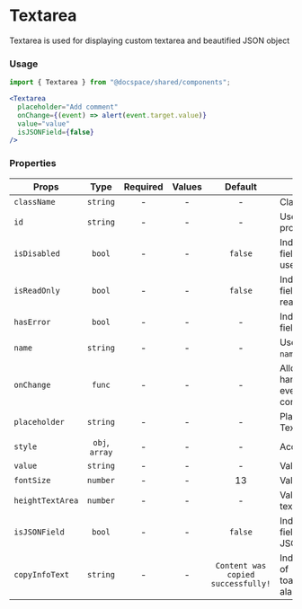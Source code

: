 # Textarea

Textarea is used for displaying custom textarea and beautified JSON object

### Usage

```js
import { Textarea } from "@docspace/shared/components";
```

```jsx
<Textarea
  placeholder="Add comment"
  onChange={(event) => alert(event.target.value)}
  value="value"
  isJSONField={false}
/>
```

### Properties

| Props            |      Type      | Required | Values |              Default               | Description                                              |
| ---------------- | :------------: | :------: | :----: | :--------------------------------: | -------------------------------------------------------- |
| `className`      |    `string`    |    -     |   -    |                 -                  | Class name                                               |
| `id`             |    `string`    |    -     |   -    |                 -                  | Used as HTML `id` property                               |
| `isDisabled`     |     `bool`     |    -     |   -    |              `false`               | Indicates that the field cannot be used                  |
| `isReadOnly`     |     `bool`     |    -     |   -    |              `false`               | Indicates that the field is displaying read-only content |
| `hasError`       |     `bool`     |    -     |   -    |                 -                  | Indicates the input field has an error                   |
| `name`           |    `string`    |    -     |   -    |                 -                  | Used as HTML `name` property                             |
| `onChange`       |     `func`     |    -     |   -    |                 -                  | Allow you to handle changing events of component         |
| `placeholder`    |    `string`    |    -     |   -    |                 -                  | Placeholder for Textarea                                 |
| `style`          | `obj`, `array` |    -     |   -    |                 -                  | Accepts css style                                        |
| `value`          |    `string`    |    -     |   -    |                 -                  | Value for Textarea                                       |
| `fontSize`       |    `number`    |    -     |   -    |                 13                 | Value for font-size                                      |
| `heightTextArea` |    `number`    |    -     |   -    |                 -                  | Value for height text-area                               |
| `isJSONField`    |     `bool`     |    -     |   -    |              `false`               | Indicates that the field is displaying JSON object       |
| `copyInfoText`   |    `string`    |    -     |   -    | `Content was copied successfully!` | Indicates the text of toast/informational alarm          |
